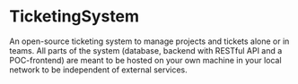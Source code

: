 # TicketingSystem
An open-source ticketing system to manage projects and tickets alone or in teams. All parts of the system (database, backend with RESTful API and a POC-frontend) are meant to be hosted on your own machine in your local network to be independent of external services.
